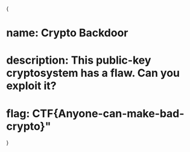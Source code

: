 {

# name: Crypto Backdoor
# description: This public-key cryptosystem has a flaw.  Can you exploit it?





# flag: CTF{Anyone-can-make-bad-crypto}"


}
